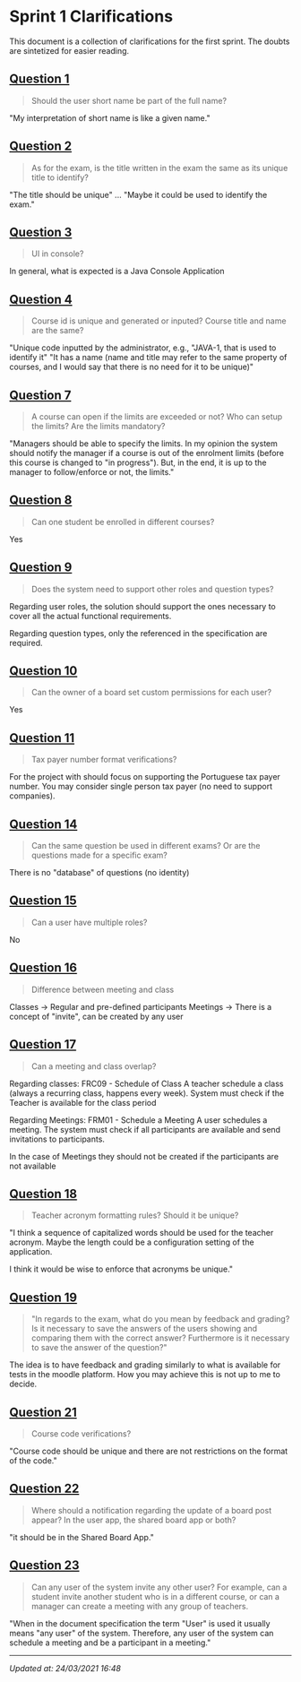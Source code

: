 # Sprint 1 Clarifications

This document is a collection of clarifications for the first sprint. The doubts are sintetized for easier reading.

## [Question 1](https://moodle.isep.ipp.pt/mod/forum/discuss.php?d=21834)

> Should the user short name be part of the full name?

"My interpretation of short name is like a given name."

## [Question 2](https://moodle.isep.ipp.pt/mod/forum/discuss.php?d=21836)

> As for the exam, is the title written in the exam the same as its unique title to identify?

"The title should be unique" ... "Maybe it could be used to identify the exam."

## [Question 3](https://moodle.isep.ipp.pt/mod/forum/discuss.php?d=21837)

> UI in console?

In general, what is expected is a Java Console Application 

## [Question 4](https://moodle.isep.ipp.pt/mod/forum/discuss.php?d=21835)

> Course id is unique and generated or inputed? Course title and name are the same?

"Unique code inputted by the administrator, e.g., "JAVA-1, that is used to identify it"
"It has a name (name and title may refer to the same property of courses, and I would say that there is no need for it to be unique)"

## [Question 7](https://moodle.isep.ipp.pt/mod/forum/discuss.php?d=21913)

> A course can open if the limits are exceeded or not? Who can setup the limits? Are the limits mandatory?

"Managers should be able to specify the limits. In my opinion the system should notify the manager if a course is out of the enrolment limits (before this course is changed to "in progress"). But, in the end, it is up to the manager to follow/enforce or not, the limits."

## [Question 8](https://moodle.isep.ipp.pt/mod/forum/discuss.php?d=21922)

> Can one student be enrolled in different courses?

Yes

## [Question 9](https://moodle.isep.ipp.pt/mod/forum/discuss.php?d=21899)

> Does the system need to support other roles and question types?

Regarding user roles, the solution should support the ones necessary to cover all the actual functional requirements.

Regarding question types, only the referenced in the specification are required.

## [Question 10](https://moodle.isep.ipp.pt/mod/forum/discuss.php?d=21945)

> Can the owner of a board set custom permissions for each user?

Yes

## [Question 11](https://moodle.isep.ipp.pt/mod/forum/discuss.php?d=21972)

> Tax payer number format verifications?

For the project with should focus on supporting the Portuguese tax payer number. You may consider single person tax payer (no need to support companies).

## [Question 14](https://moodle.isep.ipp.pt/mod/forum/discuss.php?d=21986)

> Can the same question be used in different exams? Or are the questions made for a specific exam?

There is no "database" of questions (no identity)

## [Question 15](https://moodle.isep.ipp.pt/mod/forum/discuss.php?d=21987)

> Can a user have multiple roles?

No

## [Question 16](https://moodle.isep.ipp.pt/mod/forum/discuss.php?d=21988)

> Difference between meeting and class

Classes -> Regular and pre-defined participants
Meetings -> There is a concept of "invite", can be created by any user

## [Question 17](https://moodle.isep.ipp.pt/mod/forum/discuss.php?d=21994)

> Can a meeting and class overlap?

Regarding classes:
FRC09 - Schedule of Class A teacher schedule a class (always a recurring class, happens every week). System must check if the Teacher is available for the class period
 
Regarding Meetings:
FRM01 - Schedule a Meeting A user schedules a meeting. The system must check if all participants are available and send invitations to participants.
 
In the case of Meetings they should not be created if the participants are not available

## [Question 18](https://moodle.isep.ipp.pt/mod/forum/discuss.php?d=21997)

> Teacher acronym formatting rules? Should it be unique?

"I think a sequence of capitalized words should be used for the teacher acronym. Maybe the length could be a configuration setting of the application.

I think it would be wise to enforce that acronyms be unique."

## [Question 19](https://moodle.isep.ipp.pt/mod/forum/discuss.php?d=22003)

> "In regards to the exam, what do you mean by feedback and grading? Is it necessary to save the answers of the users showing and comparing them with the correct answer? Furthermore is it necessary to save the answer of the question?"

The idea is to have feedback and grading similarly to what is available for tests in the moodle platform. How you may achieve this is not up to me to decide.

## [Question 21](https://moodle.isep.ipp.pt/mod/forum/discuss.php?d=21971)

> Course code verifications?

"Course code should be unique and there are not restrictions on the format of the code."

## [Question 22](https://moodle.isep.ipp.pt/mod/forum/discuss.php?d=22041)

> Where should a notification regarding the update of a board post appear? In the user app, the shared board app or both?

"it should be in the Shared Board App."

## [Question 23](https://moodle.isep.ipp.pt/mod/forum/discuss.php?d=22064)

> Can any user of the system invite any other user? For example, can a student invite another student who is in a different course, or can a manager can create a meeting with any group of teachers.

"When in the document specification the term "User" is used it usually means "any user" of the system. Therefore, any user of the system can schedule a meeting and be a participant in a meeting."

----

*Updated at: 24/03/2021 16:48*

